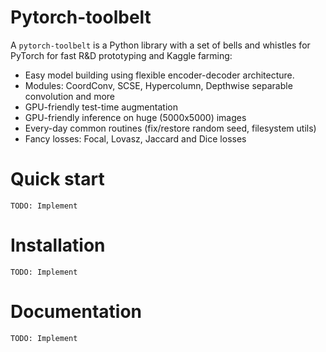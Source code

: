 # Pytorch-toolbelt

A `pytorch-toolbelt` is a Python library with a set of bells and whistles for PyTorch for fast R&D prototyping and Kaggle farming:

* Easy model building using flexible encoder-decoder architecture.
* Modules: CoordConv, SCSE, Hypercolumn, Depthwise separable convolution and more
* GPU-friendly test-time augmentation
* GPU-friendly inference on huge (5000x5000) images
* Every-day common routines (fix/restore random seed, filesystem utils)
* Fancy losses: Focal, Lovasz, Jaccard and Dice losses

# Quick start

`TODO: Implement`

# Installation

`TODO: Implement`

# Documentation

`TODO: Implement`
